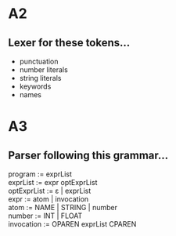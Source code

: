 # A2
## Lexer for these tokens...  
- punctuation
- number literals
- string literals
- keywords  
- names

# A3
## Parser following this grammar...  
program     := exprList  
exprList    := expr optExprList   
optExprList := ɛ | exprList  
expr        := atom | invocation  
atom        := NAME | STRING | number  
number      := INT | FLOAT  
invocation  := OPAREN exprList CPAREN  
